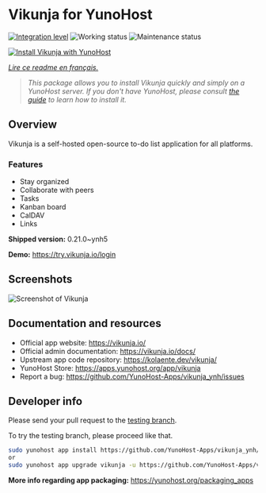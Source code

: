 <!--
N.B.: This README was automatically generated by https://github.com/YunoHost/apps/tree/master/tools/README-generator
It shall NOT be edited by hand.
-->

# Vikunja for YunoHost

[![Integration level](https://dash.yunohost.org/integration/vikunja.svg)](https://dash.yunohost.org/appci/app/vikunja) ![Working status](https://ci-apps.yunohost.org/ci/badges/vikunja.status.svg) ![Maintenance status](https://ci-apps.yunohost.org/ci/badges/vikunja.maintain.svg)

[![Install Vikunja with YunoHost](https://install-app.yunohost.org/install-with-yunohost.svg)](https://install-app.yunohost.org/?app=vikunja)

*[Lire ce readme en français.](./README_fr.md)*

> *This package allows you to install Vikunja quickly and simply on a YunoHost server.
If you don't have YunoHost, please consult [the guide](https://yunohost.org/#/install) to learn how to install it.*

## Overview

Vikunja is a self-hosted open-source to-do list application for all platforms.

### Features

- Stay organized 
- Collaborate with peers
- Tasks  
- Kanban board
- CalDAV
- Links  

**Shipped version:** 0.21.0~ynh5

**Demo:** https://try.vikunja.io/login

## Screenshots

![Screenshot of Vikunja](./doc/screenshots/kanban.png)

## Documentation and resources

* Official app website: <https://vikunja.io/>
* Official admin documentation: <https://vikunja.io/docs/>
* Upstream app code repository: <https://kolaente.dev/vikunja/>
* YunoHost Store: <https://apps.yunohost.org/app/vikunja>
* Report a bug: <https://github.com/YunoHost-Apps/vikunja_ynh/issues>

## Developer info

Please send your pull request to the [testing branch](https://github.com/YunoHost-Apps/vikunja_ynh/tree/testing).

To try the testing branch, please proceed like that.

``` bash
sudo yunohost app install https://github.com/YunoHost-Apps/vikunja_ynh/tree/testing --debug
or
sudo yunohost app upgrade vikunja -u https://github.com/YunoHost-Apps/vikunja_ynh/tree/testing --debug
```

**More info regarding app packaging:** <https://yunohost.org/packaging_apps>
